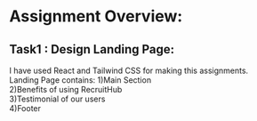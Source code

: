 # Assignment Overview:

## Task1 : Design Landing Page:  <br/>

I have used React and Tailwind CSS for making this assignments. <br/>
Landing Page contains:
1)Main Section      <br/>
2)Benefits of using RecruitHub <br/>
3)Testimonial of our users  <br/>
4)Footer  <br/>




